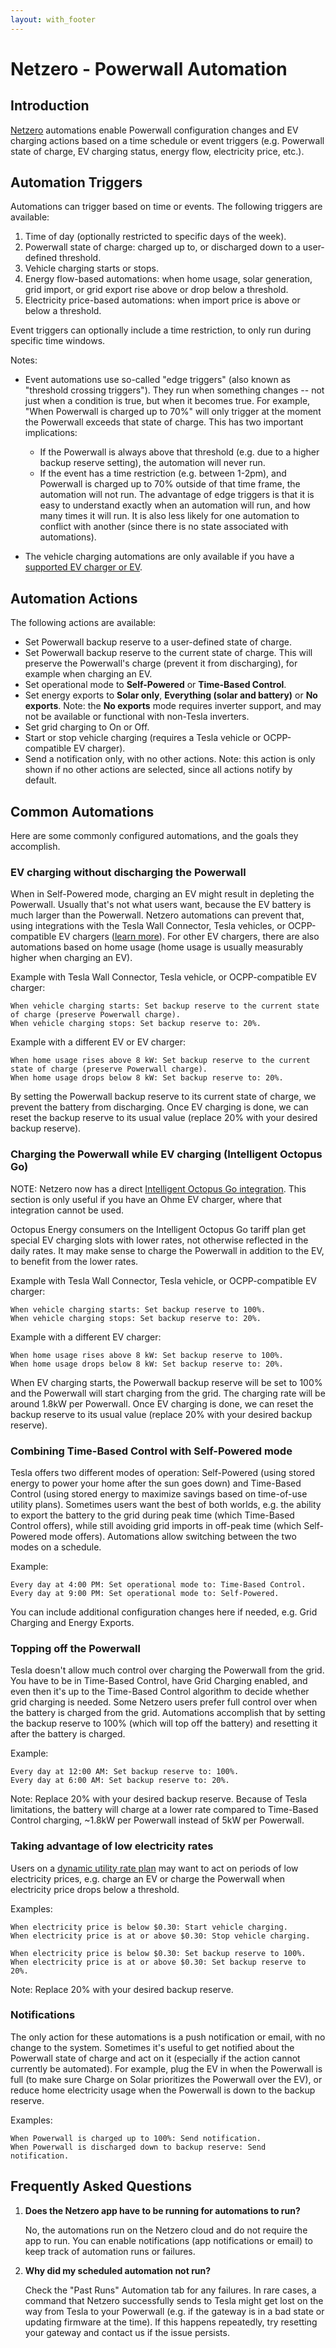 ```yaml
---
layout: with_footer
---
```


# Netzero - Powerwall Automation

## Introduction

[Netzero](https://www.netzero.energy) automations enable Powerwall configuration changes and EV
charging actions based on a time schedule or event triggers (e.g. Powerwall state of charge, EV
charging status, energy flow, electricity price, etc.).

## Automation Triggers

Automations can trigger based on time or events. The following triggers are available:

1. Time of day (optionally restricted to specific days of the week).
2. Powerwall state of charge: charged up to, or discharged down to a user-defined threshold.
3. Vehicle charging starts or stops.
4. Energy flow-based automations: when home usage, solar generation, grid import, or grid export rise above or drop below a threshold.
5. Electricity price-based automations: when import price is above or below a threshold.

Event triggers can optionally include a time restriction, to only run during specific time windows.

Notes:
- Event automations use so-called "edge triggers" (also known as "threshold crossing triggers"). They run when
  something changes -- not just when a condition is true, but when it becomes true. For example,
  "When Powerwall is charged up to 70%" will only trigger at the moment the Powerwall exceeds
  that state of charge. This has two important implications:
     - If the Powerwall is always above that threshold (e.g. due to a higher backup reserve setting),
       the automation will never run.
     - If the event has a time restriction (e.g. between 1-2pm), and Powerwall is charged up to 70%
       outside of that time frame, the automation will not run.
  The advantage of edge triggers is that it is easy to understand exactly when an automation will run, and how many times it will run. It is also
  less likely for one automation to conflict with another (since there is no state associated with automations).

- The vehicle charging automations are only available if you have a [supported EV charger or EV](https://docs.netzero.energy/docs/ev_charging/Settings).

## Automation Actions

The following actions are available:

- Set Powerwall backup reserve to a user-defined state of charge.
- Set Powerwall backup reserve to the current state of charge. This will preserve the Powerwall's charge
  (prevent it from discharging), for example when charging an EV.
- Set operational mode to **Self-Powered** or **Time-Based Control**.
- Set energy exports to **Solar only**, **Everything (solar and battery)** or **No exports**.
  Note: the **No exports** mode requires inverter support, and may not be available or functional
  with non-Tesla inverters.
- Set grid charging to On or Off.
- Start or stop vehicle charging (requires a Tesla vehicle or OCPP-compatible EV charger).
- Send a notification only, with no other actions. Note: this action is only shown if no other actions
  are selected, since all actions notify by default.


## Common Automations

Here are some commonly configured automations, and the goals they accomplish.

### EV charging without discharging the Powerwall

When in Self-Powered mode, charging an EV might result in depleting the Powerwall. Usually that's not what users want, because the EV battery is much larger than the Powerwall. Netzero automations can prevent that, using integrations with the Tesla Wall Connector, Tesla vehicles, or OCPP-compatible EV chargers ([learn more](https://www.netzero.energy/docs/ev_charger_settings)). For other EV chargers, there are also automations based on home usage (home usage is usually measurably higher when charging an EV).

Example with Tesla Wall Connector, Tesla vehicle, or OCPP-compatible EV charger:
```
When vehicle charging starts: Set backup reserve to the current state of charge (preserve Powerwall charge).
When vehicle charging stops: Set backup reserve to: 20%.
```

Example with a different EV or EV charger:
```
When home usage rises above 8 kW: Set backup reserve to the current state of charge (preserve Powerwall charge).
When home usage drops below 8 kW: Set backup reserve to: 20%.
```

By setting the Powerwall backup reserve to its current state of charge, we prevent the battery from discharging. Once EV charging is done, we can reset the backup reserve to its usual value (replace 20% with your desired backup reserve).


### Charging the Powerwall while EV charging (Intelligent Octopus Go)

NOTE: Netzero now has a direct [Intelligent Octopus Go integration](https://www.netzero.energy/docs/intelligent_octopus_go). This section is only useful if you have an Ohme EV charger, where that integration cannot be used.

Octopus Energy consumers on the Intelligent Octopus Go tariff plan get special EV charging slots with lower rates, not otherwise reflected in the daily rates. It may make sense to charge the Powerwall in addition to the EV, to benefit from the lower rates.

Example with Tesla Wall Connector, Tesla vehicle, or OCPP-compatible EV charger:
```
When vehicle charging starts: Set backup reserve to 100%.
When vehicle charging stops: Set backup reserve to: 20%.
```

Example with a different EV charger:
```
When home usage rises above 8 kW: Set backup reserve to 100%.
When home usage drops below 8 kW: Set backup reserve to: 20%.
```

When EV charging starts, the Powerwall backup reserve will be set to 100% and the Powerwall will start charging from the grid. The charging rate will be around 1.8kW per Powerwall. Once EV charging is done, we can reset the backup reserve to its usual value (replace 20% with your desired backup reserve).


### Combining Time-Based Control with Self-Powered mode

Tesla offers two different modes of operation: Self-Powered (using stored energy to power your home after the sun goes down) and Time-Based Control (using stored energy to maximize savings based on time-of-use utility plans). Sometimes users want the best of both worlds, e.g. the ability to export the battery to the grid during peak time (which Time-Based Control offers), while still avoiding grid imports in off-peak time (which Self-Powered mode offers). Automations allow switching between the two modes on a schedule.

Example:
```
Every day at 4:00 PM: Set operational mode to: Time-Based Control.
Every day at 9:00 PM: Set operational mode to: Self-Powered.
```

You can include additional configuration changes here if needed, e.g. Grid Charging and Energy Exports.

### Topping off the Powerwall

Tesla doesn't allow much control over charging the Powerwall from the grid. You have to be in Time-Based Control, have Grid Charging enabled, and even then it's up to the Time-Based Control algorithm to decide whether grid charging is needed. Some Netzero users prefer full control over when the battery is charged from the grid. Automations accomplish that by setting the backup reserve to 100% (which will top off the battery) and resetting it after the battery is charged.

Example:
```
Every day at 12:00 AM: Set backup reserve to: 100%.
Every day at 6:00 AM: Set backup reserve to: 20%.
```

Note: Replace 20% with your desired backup reserve. Because of Tesla limitations, the battery will charge at a lower rate compared to Time-Based Control charging, ~1.8kW per Powerwall instead of 5kW per Powerwall.


### Taking advantage of low electricity rates

Users on a [dynamic utility rate plan](https://www.netzero.energy/docs/tariffs) may want to act on periods of low electricity prices, e.g. charge an EV or charge the Powerwall when electricity price drops below a threshold.

Examples:

```
When electricity price is below $0.30: Start vehicle charging.
When electricity price is at or above $0.30: Stop vehicle charging.
```

```
When electricity price is below $0.30: Set backup reserve to 100%.
When electricity price is at or above $0.30: Set backup reserve to 20%.
```

Note: Replace 20% with your desired backup reserve.


### Notifications

The only action for these automations is a push notification or email, with no change to the system. Sometimes it's useful to get notified about the Powerwall state of charge and act on it (especially if the action cannot currently be automated). For example, plug the EV in when the Powerwall is full (to make sure Charge on Solar prioritizes the Powerwall over the EV), or reduce home electricity usage when the Powerwall is down to the backup reserve.

Examples:
```
When Powerwall is charged up to 100%: Send notification.
When Powerwall is discharged down to backup reserve: Send notification.
```


## Frequently Asked Questions

1. **Does the Netzero app have to be running for automations to run?**

   No, the automations run on the Netzero cloud and do not require the app to run. You can enable notifications (app notifications or email) to keep track of automation runs or failures.

2. **Why did my scheduled automation not run?**

   Check the "Past Runs" Automation tab for any failures. In rare cases, a command that Netzero successfully sends to Tesla might get lost on the way from Tesla to your Powerwall (e.g. if the gateway is
   in a bad state or updating firmware at the time). If this happens repeatedly, try resetting your gateway and contact us if the issue persists.
